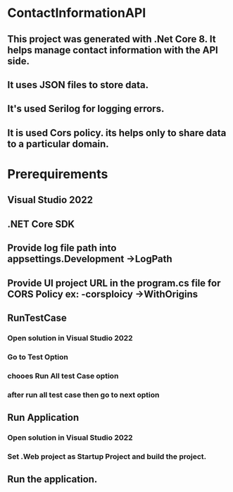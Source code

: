 # ContactInformationAPI

## This project was generated with .Net Core 8. It helps manage contact information with the API side.
## It uses JSON files to store data.
## It's used Serilog for logging errors.
## It is used Cors policy. its helps only to share data to a particular domain.


# Prerequirements
## Visual Studio 2022
## .NET Core SDK
## Provide log file path into appsettings.Development ->LogPath 
## Provide UI project URL in the program.cs file for CORS Policy  ex: -corsploicy ->WithOrigins


## RunTestCase
### Open solution in Visual Studio 2022
### Go to Test Option
### chooes Run All test Case option
### after run all test case then go to next option 

## Run Application 
### Open solution in Visual Studio 2022
### Set .Web project as Startup Project and build the project.
## Run the application.
